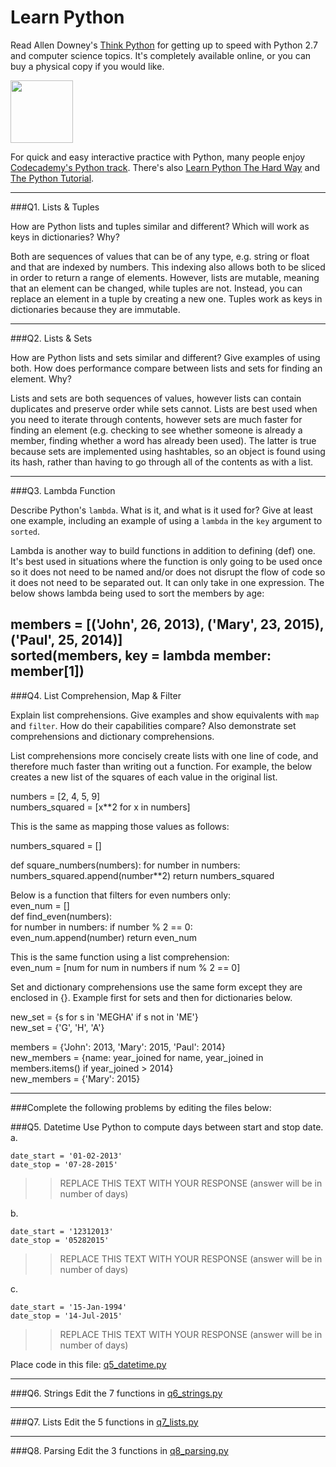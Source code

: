 # Learn Python

Read Allen Downey's [Think Python](http://www.greenteapress.com/thinkpython/) for getting up to speed with Python 2.7 and computer science topics. It's completely available online, or you can buy a physical copy if you would like.

<a href="http://www.greenteapress.com/thinkpython/"><img src="img/think_python.png" style="width: 100px;" target="_blank"></a>

For quick and easy interactive practice with Python, many people enjoy [Codecademy's Python track](http://www.codecademy.com/en/tracks/python). There's also [Learn Python The Hard Way](http://learnpythonthehardway.org/book/) and [The Python Tutorial](https://docs.python.org/2/tutorial/).

---

###Q1. Lists &amp; Tuples

How are Python lists and tuples similar and different? Which will work as keys in dictionaries? Why?

Both are sequences of values that can be of any type, e.g. string or float and that are indexed by numbers. This indexing also allows both to be sliced in order to return a range of elements. However, lists are mutable, meaning that an element can be changed, while tuples are not. Instead, you can replace an element in a tuple by creating a new one. Tuples work as keys in dictionaries because they are immutable.

---

###Q2. Lists &amp; Sets

How are Python lists and sets similar and different? Give examples of using both. How does performance compare between lists and sets for finding an element. Why?

Lists and sets are both sequences of values, however lists can contain duplicates and preserve order while sets cannot. Lists are best used when you need to iterate through contents, however sets are much faster for finding an element (e.g. checking to see whether someone is already a member, finding whether a word has already been used). The latter is true because sets are implemented using hashtables, so an object is found using its hash, rather than having to go through all of the contents as with a list. 

---

###Q3. Lambda Function

Describe Python's `lambda`. What is it, and what is it used for? Give at least one example, including an example of using a `lambda` in the `key` argument to `sorted`.

Lambda is another way to build functions in addition to defining (def) one. It's best used in situations where the function is only going to be used once so it does not need to be named and/or does not disrupt the flow of code so it does not need to be separated out. It can only take in one expression. The below shows lambda being used to sort the members by age:     

members = [('John', 26, 2013), ('Mary', 23, 2015), ('Paul', 25, 2014)]    
sorted(members, key = lambda member: member[1])
---

###Q4. List Comprehension, Map &amp; Filter

Explain list comprehensions. Give examples and show equivalents with `map` and `filter`. How do their capabilities compare? Also demonstrate set comprehensions and dictionary comprehensions.

List comprehensions more concisely create lists with one line of code, and therefore much faster than writing out a function. For example, the below creates a new list of the squares of each value in the original list.    

numbers = [2, 4, 5, 9]    
numbers_squared = [x**2 for x in numbers]     
    
This is the same as mapping those values as follows:    
    
numbers_squared = []

def square_numbers(numbers):
  for number in numbers:    
    numbers_squared.append(number**2)
  return numbers_squared
  
Below is a function that filters for even numbers only:   
even_num = []    
def find_even(numbers):    
  for number in numbers:
    if number % 2 == 0:    
      even_num.append(number)
  return even_num    
    
This is the same function using a list comprehension:    
even_num = [num for num in numbers if num % 2 == 0]    
    
Set and dictionary comprehensions use the same form except they are enclosed in {}. Example first for sets and then for dictionaries below.    
      
new_set = {s for s in 'MEGHA' if s not in 'ME'}    
new_set = {'G', 'H', 'A'}    
    
members = {'John': 2013, 'Mary': 2015, 'Paul': 2014}    
new_members = {name: year_joined for name, year_joined in members.items() if year_joined > 2014}    
new_members = {'Mary': 2015}

    
---

###Complete the following problems by editing the files below:

###Q5. Datetime
Use Python to compute days between start and stop date.   
a.  

```
date_start = '01-02-2013'    
date_stop = '07-28-2015'
```

>> REPLACE THIS TEXT WITH YOUR RESPONSE (answer will be in number of days)

b.  
```
date_start = '12312013'  
date_stop = '05282015'  
```

>> REPLACE THIS TEXT WITH YOUR RESPONSE (answer will be in number of days)

c.  
```
date_start = '15-Jan-1994'      
date_stop = '14-Jul-2015'  
```

>> REPLACE THIS TEXT WITH YOUR RESPONSE  (answer will be in number of days)

Place code in this file: [q5_datetime.py](python/q5_datetime.py)

---

###Q6. Strings
Edit the 7 functions in [q6_strings.py](python/q6_strings.py)

---

###Q7. Lists
Edit the 5 functions in [q7_lists.py](python/q7_lists.py)

---

###Q8. Parsing
Edit the 3 functions in [q8_parsing.py](python/q8_parsing.py)





